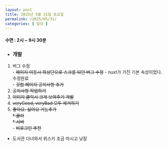 ```yaml
---
layout: post
title: 2025년 5월 31일 토요일
permalink: /2025/05/31/
categories: [ 일상 ]
---
```

#### 수면 : 2시 ~ 9시 30분
* ### 개발
1. 버그 수정<br>- ~~페이지 이동시 최상단으로 스크롤 되던 버그 수정~~ - nuxt가 가진 기본 속성이었다. 수정완료<br>- ~~깃헙 페이지 공지사항 추가~~
1. ~~공지사항 작업하기~~
1. ~~이미지 클릭시 크게 보여주기 개발~~
1. ~~veryGood, veryBad 모두 제거하기~~
1. ~~좋아요. 싫어요 기능추가~~<br>~~* 클라~~<br>~~* 서버~~<br>- ~~비로그인 추천~~

* 도서관 다녀와서 위스키 조금 마시고 낮잠